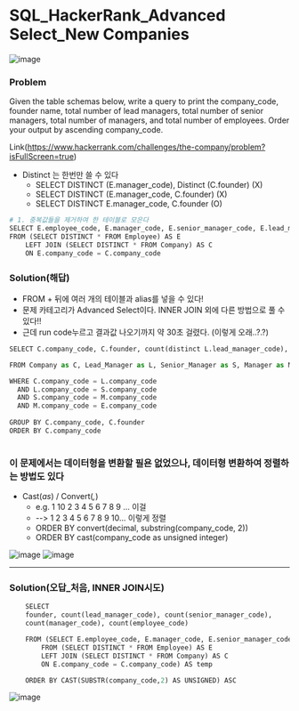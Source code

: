 # SQL_HackerRank_Advanced Select_New Companies

![image](https://user-images.githubusercontent.com/99947811/166395535-77843e3c-2d10-4b3b-84a3-5035559601b6.png)

### Problem
Given the table schemas below, write a query to print the company_code, founder name, total number of lead managers, total number of senior managers, total number of managers, and total number of employees. Order your output by ascending company_code.

Link(https://www.hackerrank.com/challenges/the-company/problem?isFullScreen=true)

* Distinct 는 한번만 쓸 수 있다
    - SELECT DISTINCT (E.manager_code), Distinct (C.founder) (X)
    - SELECT DISTINCT (E.manager_code, C.founder)  (X)
    - SELECT DISTINCT E.manager_code,  C.founder (O)


```python
# 1. 중복값들을 제거하여 한 테이블로 모은다
SELECT E.employee_code, E.manager_code, E.senior_manager_code, E.lead_manager_code, C.founder
FROM (SELECT DISTINCT * FROM Employee) AS E
    LEFT JOIN (SELECT DISTINCT * FROM Company) AS C
    ON E.company_code = C.company_code


```

### Solution(해답)

* FROM + 뒤에 여러 개의 테이블과 alias를 넣을 수 있다!
* 문제 카테고리가 Advanced Select이다. INNER JOIN 외에 다른 방법으로 풀 수 있다!!
* 근데 run code누르고 결과값 나오기까지 약 30초 걸렸다. (이렇게 오래..?.?)


```python
SELECT C.company_code, C.founder, count(distinct L.lead_manager_code), count(distinct S.senior_manager_code), count(distinct M.manager_code), count(distinct E.employee_code)

FROM Company as C, Lead_Manager as L, Senior_Manager as S, Manager as M, Employee as E

WHERE C.company_code = L.company_code
  AND L.company_code = S.company_code
  AND S.company_code = M.company_code
  AND M.company_code = E.company_code
  
GROUP BY C.company_code, C.founder
ORDER BY C.company_code 
```


```python

```

### 이 문제에서는 데이터형을 변환할 필욘 없었으나, 데이터형 변환하여 정렬하는 방법도 있다
* Cast(_as_) / Convert(_,_)
    - e.g. 1 10 2 3 4 5 6 7 8 9 ... 이걸
    - -->  1 2 3 4 5 6 7 8 9 10... 이렇게 정렬
    - ORDER BY convert(decimal, substring(company_code, 2))
    - ORDER BY cast(company_code as unsigned integer) 

![image](https://user-images.githubusercontent.com/99947811/166395667-16a34449-ef83-4ba4-861e-ad1f959294d8.png)
![image](https://user-images.githubusercontent.com/99947811/166395678-f3f2b193-b9bc-4cfb-924c-2737d4c8ae03.png)

-------------

### Solution(오답_처음, INNER JOIN시도)


```python
    SELECT 
    founder, count(lead_manager_code), count(senior_manager_code), 
    count(manager_code), count(employee_code)

    FROM (SELECT E.employee_code, E.manager_code, E.senior_manager_code, E.lead_manager_code, C.founder
        FROM (SELECT DISTINCT * FROM Employee) AS E
        LEFT JOIN (SELECT DISTINCT * FROM Company) AS C
        ON E.company_code = C.company_code) AS temp

    ORDER BY CAST(SUBSTR(company_code,2) AS UNSIGNED) ASC
```

![image](https://user-images.githubusercontent.com/99947811/166395646-bb716e1a-8537-4a57-9f0d-6800c13ee7f3.png)
